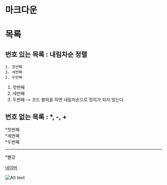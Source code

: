 # 마크다운  

# 목록

## 번호 있는 목록 : 내림차순 정렬
```
1. 첫번째
3. 세번째
2. 두번째    
```
1. 첫번째
3. 세번째
2. 두번째
-> 코드 블럭을 하면 내림차순으로 정의가 되지 않는다.

## 번호 없는 목록 : *, -, +   
*첫번째    
*세번째    
*두번째   

<hr/>
*빨강




[네이버](https://www.naver.com)

![Alt text](/path/to/img.jpg "Optional title")
